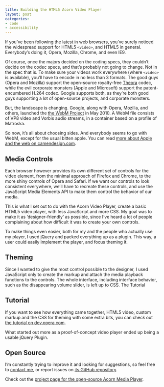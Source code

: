 ```yaml
---
title: Building the HTML5 Acorn Video Player
layout: post
categories: 
- code
- accessibility
---
```



If you’ve been following the latest in web browsers, you’ve surely noticed the widespread support for HTML5 `<video>`, and HTML5 in general. Everybody’s doing it, Opera, Mozilla, Chrome, and even IE9.

Of course, once the majors decided on the coding specs, they couldn’t decide on the codec specs, and that’s probably not going to change. Not in the spec that is. To make sure your videos work everywhere (where `<video>` is available), you’ll have to encode in no less than 3 formats. The good guys (Opera and Mozilla) support the open-source royalty-free [Theora](http://www.theora.org/) codec, while the evil corporate monsters (Apple and Microsoft) support the patent-encumbered H.264 codec. Google supports both, as they’re both good guys supporting a lot of open-source projects, and corporate monsters.

But, the landscape is changing. Google, along with Opera, Mozilla, and others, launched the [the WebM Project](http://www.webmproject.org/) in May 2010. A WebM file consists of VP8 video and Vorbis audio streams, in a container based on a profile of Matroska.

So now, it’s all about choosing sides. And everybody seems to go with WebM, except for the usual bitten apple. You can read [more about Apple and the web on camendesign.com](http://camendesign.com/writing/not_the_web).

Media Controls
--------------
Each browser however provides its own different set of controls for the video element, from the minimal approach of Firefox and Chrome, to the more shiny controls of Opera and Safari. If we want our controls to look consistent everywhere, we’ll have to recreate these controls, and use the JavaScript Media Elements API to make them control the behavior of our media. 

This is what I set out to do with the Acorn Video Player, create a basic HTML5 video player, with less JavaScript and more CSS. My goal was to make it as ‘designer-friendly’ as possible, since I’ve heard a lot of people complaining about how difficult it was to create your own controls.

To make things even easier, both for my and the people who actually use my player, I used jQuery and packed everything up as a plugin. This way, a user could easily implement the player, and focus theming it.

Theming
-------
Since I wanted to give the most control possible to the designer, I used JavaScript only to create the markup and attach the media playback functions to the controls. The whole interface, including interface behavior, such as the disappearing volume slider, is left up to CSS. 
The Tutorial

Tutorial
--------
If you want to see how everything came together, HTML5 video, custom markup and the CSS for theming with some extra bits, you can check out [the tutorial on dev.opera.com](http://dev.opera.com/articles/view/custom-html5-video-player-with-css3-and-jquery/).

What started out more as a proof-of-concept video player ended up being a usable jQuery Plugin. 

Open Source
-----------
I’m constantly trying to improve it and looking for suggestions, so feel free to [contact me](mailto:contact@ghinda.net), or report issues on [its GitHub repository](https://github.com/ghinda/acornmediaplayer/).

Check out the [project page for the open-source Acorn Media Player](http://ghinda.net/acornmediaplayer/).
